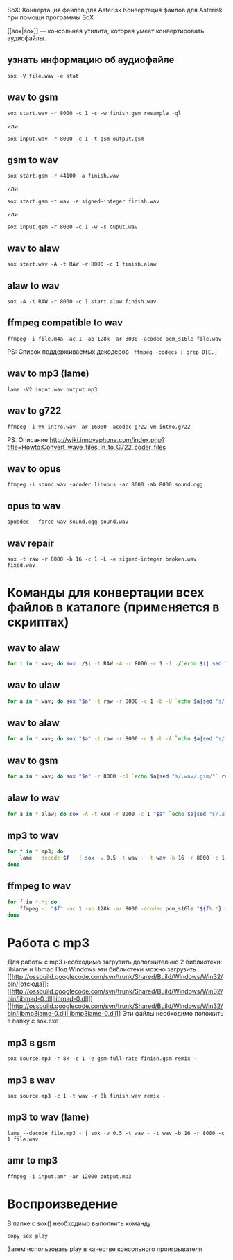 SoX: Конвертация файлов для Asterisk 
Конвертация файлов для Asterisk при помощи программы SoX

[[sox|sox]] — консольная утилита, которая умеет конвертировать аудиофайлы. 

## узнать информацию об аудиофайле 
```
sox -V file.wav -e stat
```

## wav to gsm 
```
sox start.wav -r 8000 -c 1 -s -w finish.gsm resample -ql
```
или
```
sox input.wav -r 8000 -c 1 -t gsm output.gsm
```
## gsm to wav 
```
sox start.gsm -r 44100 -a finish.wav
```
или
```
sox start.gsm -t wav -e signed-integer finish.wav
```
или

```
sox input.gsm -r 8000 -c 1 -w -s ouput.wav
```
## wav to alaw 
```
sox start.wav -A -t RAW -r 8000 -c 1 finish.alaw
```

## alaw to wav 
```
sox -A -t RAW -r 8000 -c 1 start.alaw finish.wav
```

## ffmpeg compatible to wav
```
ffmpeg -i file.m4a -ac 1 -ab 128k -ar 8000 -acodec pcm_s16le file.wav
```
PS: Cписок поддерживаемых декодеров ``` ffmpeg -codecs | grep D[E.]```

## wav to mp3 (lame)
```
lame -V2 input.wav output.mp3
```

## wav to g722
```
ffmpeg -i vm-intro.wav -ar 16000 -acodec g722 vm-intro.g722
```
PS: Описание  http://wiki.innovaphone.com/index.php?title=Howto:Convert_wave_files_in_to_G722_coder_files


## wav to opus
```
ffmpeg -i sound.wav -acodec libopus -ar 8000 -ab 8000 sound.ogg 
```

## opus to wav 
```
opusdec --force-wav sound.ogg sound.wav
```

## wav repair
```
sox -t raw -r 8000 -b 16 -c 1 -L -e signed-integer broken.wav fixed.wav
```

# Команды для конвертации всех файлов в каталоге (применяется в скриптах) 

## wav to alaw 

```bash
for i in *.wav; do sox ./$i -t RAW -A -r 8000 -c 1 -1 ./`echo $i| sed "s/wav/alaw/"`; done
```

## wav to ulaw 

```bash
for a in *.wav; do sox "$a" -t raw -r 8000 -c 1 -b -U `echo $a|sed "s/.wav/.mulaw/"` ; done
```
## wav to alaw 

```bash
for a in *.wav; do sox "$a" -t raw -r 8000 -c 1 -b -A `echo $a|sed "s/.wav/.alaw/"` ; done
```

## wav to gsm 

```bash
for a in *.wav; do sox "$a" -r 8000 -c1 `echo $a|sed "s/.wav/.gsm/"` resample -ql; done
```

## alaw to wav 

```bash
for a in *.alaw; do sox -A -t RAW -r 8000 -c 1 "$a" `echo $a|sed "s/.alaw/.wav/"` ; done
```

## mp3 to wav 
```bash
for f in *.mp3; do
    lame --decode $f - | sox -v 0.5 -t wav - -t wav -b 16 -r 8000 -c 1 $(basename -s .mp3 $f).wav
done
```

## ffmpeg to wav 
```bash
for f in *.*; do 
    ffmpeg -i "$f" -ac 1 -ab 128k -ar 8000 -acodec pcm_s16le "${f%.*}.wav"
done
```

# Работа с mp3

Для работы с mp3 необходимо загрузить дополнительно 2 библиотеки: liblame и libmad
Под Windows эти библиотеки можно загрузить [[http://ossbuild.googlecode.com/svn/trunk/Shared/Build/Windows/Win32/bin/|отсюда]]: 
[[http://ossbuild.googlecode.com/svn/trunk/Shared/Build/Windows/Win32/bin/libmad-0.dll|libmad-0.dll]]
[[http://ossbuild.googlecode.com/svn/trunk/Shared/Build/Windows/Win32/bin/libmp3lame-0.dll|libmp3lame-0.dll]]
Эти файлы необходимо положить в папку с sox.exe

## mp3 в gsm 
```
sox source.mp3 -r 8k -c 1 -e gsm-full-rate finish.gsm remix -
```

## mp3 в wav 

```
sox source.mp3 -c 1 -t wav -r 8k finish.wav remix -
```
## mp3 to wav (lame)
```
lame --decode file.mp3 - | sox -v 0.5 -t wav - -t wav -b 16 -r 8000 -c 1 file.wav
```

## amr to mp3
```
ffmpeg -i input.amr -ar 12000 output.mp3
```

# Воспроизведение
В папке с sox() необходимо выполнить команду
```
copy sox play
```
Затем использовать play в качестве консольного проигрывателя


